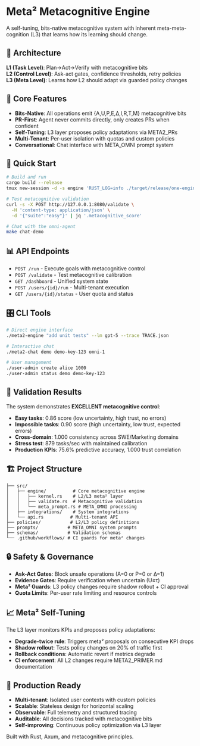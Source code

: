 # Meta² Metacognitive Engine

A self-tuning, bits-native metacognitive system with inherent meta-meta-cognition (L3) that learns how its learning should change.

## 🧠 Architecture

**L1 (Task Level)**: Plan→Act→Verify with metacognitive bits  
**L2 (Control Level)**: Ask-act gates, confidence thresholds, retry policies  
**L3 (Meta Level)**: Learns how L2 should adapt via guarded policy changes  

## 🎯 Core Features

- **Bits-Native**: All operations emit {A,U,P,E,Δ,I,R,T,M} metacognitive bits
- **PR-First**: Agent never commits directly, only creates PRs when confident
- **Self-Tuning**: L3 layer proposes policy adaptations via META2_PRs
- **Multi-Tenant**: Per-user isolation with quotas and custom policies
- **Conversational**: Chat interface with META_OMNI prompt system

## 🚀 Quick Start

```bash
# Build and run
cargo build --release
tmux new-session -d -s engine 'RUST_LOG=info ./target/release/one-engine'

# Test metacognitive validation
curl -s -X POST http://127.0.0.1:8080/validate \
  -H 'content-type: application/json' \
  -d '{"suite":"easy"}' | jq '.metacognitive_score'

# Chat with the omni-agent
make chat-demo
```

## 📊 API Endpoints

- `POST /run` - Execute goals with metacognitive control
- `POST /validate` - Test metacognitive calibration
- `GET /dashboard` - Unified system state
- `POST /users/{id}/run` - Multi-tenant execution
- `GET /users/{id}/status` - User quota and status

## 🎛️ CLI Tools

```bash
# Direct engine interface
./meta2-engine "add unit tests" --lm gpt-5 --trace TRACE.json

# Interactive chat
./meta2-chat demo demo-key-123 omni-1

# User management
./user-admin create alice 1000
./user-admin status demo demo-key-123
```

## 🔬 Validation Results

The system demonstrates **EXCELLENT metacognitive control**:

- **Easy tasks**: 0.86 score (low uncertainty, high trust, no errors)
- **Impossible tasks**: 0.90 score (high uncertainty, low trust, expected errors)  
- **Cross-domain**: 1.000 consistency across SWE/Marketing domains
- **Stress test**: 879 tasks/sec with maintained calibration
- **Production KPIs**: 75.6% predictive accuracy, 1.000 trust correlation

## 🏗️ Project Structure

```
├── src/
│   ├── engine/          # Core metacognitive engine
│   │   ├── kernel.rs    # L2/L3 meta² layer
│   │   ├── validate.rs  # Metacognitive validation
│   │   └── meta_prompt.rs # META_OMNI processing
│   ├── integrations/    # System integrations
│   └── api.rs          # Multi-tenant API
├── policies/           # L2/L3 policy definitions
├── prompts/           # META_OMNI system prompts
├── schemas/           # Validation schemas
└── .github/workflows/ # CI guards for meta² changes
```

## 🔒 Safety & Governance

- **Ask-Act Gates**: Block unsafe operations (A=0 or P=0 or Δ=1)
- **Evidence Gates**: Require verification when uncertain (U≥τ)
- **Meta² Guards**: L3 policy changes require shadow rollout + CI approval
- **Quota Limits**: Per-user rate limiting and resource controls

## 📈 Meta² Self-Tuning

The L3 layer monitors KPIs and proposes policy adaptations:

- **Degrade-twice rule**: Triggers meta² proposals on consecutive KPI drops
- **Shadow rollout**: Tests policy changes on 20% of traffic first
- **Rollback conditions**: Automatic revert if metrics degrade
- **CI enforcement**: All L2 changes require META2_PRIMER.md documentation

## 🎯 Production Ready

- **Multi-tenant**: Isolated user contexts with custom policies
- **Scalable**: Stateless design for horizontal scaling  
- **Observable**: Full telemetry and structured tracing
- **Auditable**: All decisions tracked with metacognitive bits
- **Self-improving**: Continuous policy optimization via L3 layer

Built with Rust, Axum, and metacognitive principles.
